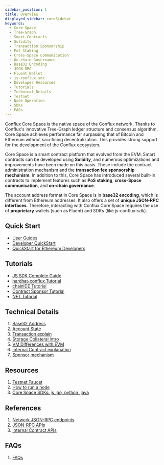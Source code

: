 ```yaml
---
sidebar_position: 1
title: Overview
displayed_sidebar: coreSidebar
keywords:
  - Core Space
  - Tree-Graph
  - Smart Contracts
  - Solidity
  - Transaction Sponsorship
  - PoS Staking
  - Cross-Space Communication
  - On-chain Governance
  - Base32 Encoding
  - JSON-RPC
  - Fluent Wallet
  - js-conflux-sdk
  - Developer Resources
  - Tutorials
  - Technical Details
  - Testnet
  - Node Operation
  - SDKs
  - FAQs 
---
```


Conflux Core Space is the native space of the Conflux network. Thanks to Conflux's innovative Tree-Graph ledger structure and consensus algorithm, Core Space achieves performance far surpassing that of Bitcoin and Ethereum without sacrificing decentralization. This provides strong support for the development of the Conflux ecosystem.

Core Space is a smart contract platform that evolved from the EVM. Smart contracts can be developed using **Solidity**, and numerous optimizations and improvements have been made on this basis. These include the contract administration mechanism and the **transaction fee sponsorship mechanism**. In addition to this, Core Space has introduced several built-in contracts to implement features such as **PoS staking**, **cross-Space communication**, and **on-chain governance**.

The account address format in Core Space is in **base32 encoding**, which is different from Ethereum addresses. It also offers a set of **unique JSON-RPC interfaces**. Therefore, interacting with Conflux Core Space requires the use of **proprietary** wallets (such as Fluent) and SDKs (like js-conflux-sdk).

## Quick Start

* [User Guides](./getting-started/)
* [Developer QuickStart](./core-developer-quickstart)
* [QuickStart for Ethereum Developers](./build/quickstart-for-eth-devs)

## Tutorials

* [JS SDK Complete Guide](./tutorials/js-conflux-sdk)
* [hardhat-conflux Tutorial](./tutorials/hardhat-conflux-plugin)
* [chainIDE Tutorial](./tutorials/chainide)
* [Contract Sponsor Tutorial](./tutorials/how-to-sponsor-contract)
* [NFT Tutorial](./tutorials/nft-tutorial)

## Technical Details

1. [Base32 Address](./core-space-basics/addresses)
2. [Account State](./core-space-basics/accounts)
3. [Transaction explain](./core-space-basics/transactions/overview.md)
4. [Storage Collateral Intro](./core-space-basics/storage)
5. [VM Differences with EVM](./core-space-basics/vm-difference)
6. [Internal Contract explanation](./core-space-basics/internal-contracts/)
7. [Sponsor mechanism](./core-space-basics/sponsor-mechanism)

## Resources

1. [Testnet Faucet](https://faucet.confluxnetwork.org/)
2. [How to run a node](../general/run-a-node/Overview)
3. [Core Space SDKs: js, go, python, java](./build/sdks-and-tools/sdks.md)

## References

1. [Network JSON-RPC endpoints](./core-endpoints.md)
2. [JSON-RPC APIs](./build/json-rpc/)
3. [Internal Contract APIs](./core-space-basics/internal-contracts/)

## FAQs

1. [FAQs](./FAQs.md)

